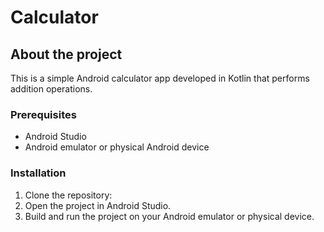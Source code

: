 # Calculator
## About the project
This is a simple Android calculator app developed in Kotlin that performs addition operations.
### Prerequisites

- Android Studio
- Android emulator or physical Android device

### Installation

1. Clone the repository:
2. Open the project in Android Studio.
3. Build and run the project on your Android emulator or physical device.




